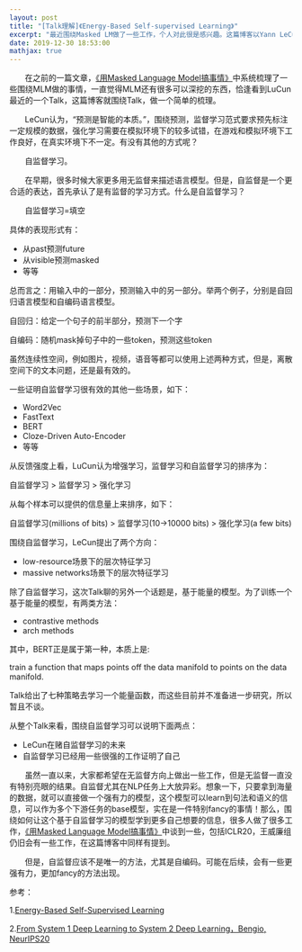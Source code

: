 ```yaml
---
layout: post
title: "[Talk理解]《Energy-Based Self-supervised Learning》"
excerpt: "最近围绕Masked LM做了一些工作，个人对此很是感兴趣。这篇博客以Yann LeCun最近的一次报告为纲，梳理一些个人相对认同的观点和结论。"
date: 2019-12-30 18:53:00
mathjax: true
---
```


&#160; &#160; &#160; &#160;在之前的一篇文章，[《用Masked Language Model搞事情》](https://zhpmatrix.github.io/2019/11/05/mlm/)中系统梳理了一些围绕MLM做的事情，一直觉得MLM还有很多可以深挖的东西，恰逢看到LuCun最近的一个Talk，这篇博客就围绕Talk，做一个简单的梳理。

&#160; &#160; &#160; &#160;LeCun认为，“预测是智能的本质。”，围绕预测，监督学习范式要求预先标注一定规模的数据，强化学习需要在模拟环境下的较多试错，在游戏和模拟环境下工作良好，在真实环境下不一定。有没有其他的方式呢？

&#160; &#160; &#160; &#160;自监督学习。

&#160; &#160; &#160; &#160;在早期，很多时候大家更多用无监督来描述语言模型。但是，自监督是一个更合适的表达，首先承认了是有监督的学习方式。什么是自监督学习？

&#160; &#160; &#160; &#160;自监督学习=填空

具体的表现形式有：

+ 从past预测future
+ 从visible预测masked
+ 等等

总而言之：用输入中的一部分，预测输入中的另一部分。举两个例子，分别是自回归语言模型和自编码语言模型。

自回归：给定一个句子的前半部分，预测下一个字

自编码：随机mask掉句子中的一些token，预测这些token

虽然连续性空间，例如图片，视频，语音等都可以使用上述两种方式，但是，离散空间下的文本问题，还是最有效的。

一些证明自监督学习很有效的其他一些场景，如下：

+ Word2Vec
+ FastText
+ BERT
+ Cloze-Driven Auto-Encoder
+ 等等

从反馈强度上看，LuCun认为增强学习，监督学习和自监督学习的排序为：

自监督学习 > 监督学习 > 强化学习

从每个样本可以提供的信息量上来排序，如下：

自监督学习(millions of bits) > 监督学习(10->10000 bits) > 强化学习(a few bits)

围绕自监督学习，LeCun提出了两个方向：

+ low-resource场景下的层次特征学习
+ massive networks场景下的层次特征学习

除了自监督学习，这次Talk聊的另外一个话题是，基于能量的模型。为了训练一个基于能量的模型，有两类方法：

+ contrastive methods
+ arch methods

其中，BERT正是属于第一种，本质上是:

train a function that maps points off the data manifold to points on the data manifold.

Talk给出了七种策略去学习一个能量函数，而这些目前并不准备进一步研究，所以暂且不谈。

从整个Talk来看，围绕自监督学习可以说明下面两点：

+ LeCun在赌自监督学习的未来
+ 自监督学习已经用一些很强的工作证明了自己

&#160; &#160; &#160; &#160;虽然一直以来，大家都希望在无监督方向上做出一些工作，但是无监督一直没有特别亮眼的结果。自监督尤其在NLP任务上大放异彩。想象一下，只要拿到海量的数据，就可以直接做一个强有力的模型，这个模型可以learn到句法和语义的信息，可以作为多个下游任务的base模型，实在是一件特别fancy的事情！那么，围绕如何让这个基于自监督学习的模型学到更多自己想要的信息，很多人做了很多工作，[《用Masked Language Model搞事情》](https://zhpmatrix.github.io/2019/11/05/mlm/)中谈到一些，包括ICLR20，王威廉组仍旧会有一些工作，在这篇博客中同样有提到。

&#160; &#160; &#160; &#160;但是，自监督应该不是唯一的方法，尤其是自编码。可能在后续，会有一些更强有力，更加fancy的方法出现。

参考：

1.[Energy-Based Self-Supervised Learning](http://helper.ipam.ucla.edu/publications/mlpws4/mlpws4_15927.pdf)

2.[From System 1 Deep Learning to System 2 Deep Learning，Bengio, NeurIPS20](https://www.bilibili.com/video/av79356369)







